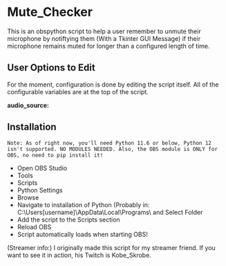 # Mute_Checker
This is an obspython script to help a user remember to unmute their microphone by notiftying them (With a Tkinter GUI Message) if their microphone remains muted for longer than a configured length of time.

## User Options to Edit
For the moment, configuration is done by editing the script itself. All of the configurable variables are at the top of the script.

**audio_source:**



## Installation
    Note: As of right now, you'll need Python 11.6 or below, Python 12 isn't supported. NO MODULES NEEDED. Also, the OBS module is ONLY for OBS, no need to pip install it!
 
 * Open OBS Studio
 * Tools
 * Scripts
 * Python Settings
 * Browse
 * Navigate to installation of Python (Probably in: C:\Users\[username]\AppData\Local\Programs\ and Select Folder
 * Add the script to the Scripts section
 * Reload OBS
 * Script automatically loads when starting OBS!


(Streamer info:)
I originally made this script for my streamer friend. If you want to see it in action, his Twitch is Kobe_Skrobe.
